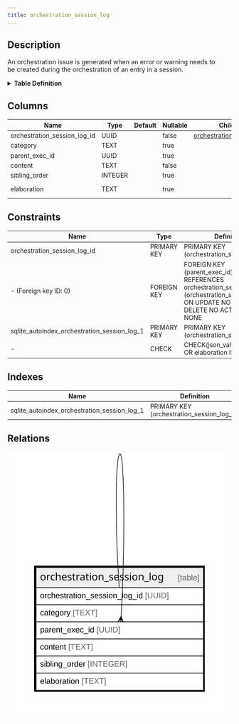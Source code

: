 ```yaml
---
title: orchestration_session_log
---
```


## Description

An orchestration issue is generated when an error or warning needs to\
be created during the orchestration of an entry in a session.

<details>
<summary><strong>Table Definition</strong></summary>

```sql
CREATE TABLE "orchestration_session_log" (
    "orchestration_session_log_id" UUID PRIMARY KEY NOT NULL,
    "category" TEXT,
    "parent_exec_id" UUID,
    "content" TEXT NOT NULL,
    "sibling_order" INTEGER,
    "elaboration" TEXT CHECK(json_valid(elaboration) OR elaboration IS NULL),
    FOREIGN KEY("parent_exec_id") REFERENCES "orchestration_session_log"("orchestration_session_log_id")
)
```

</details>

## Columns

| Name                         | Type    | Default | Nullable | Children                                                                                            | Parents                                                                                             | Comment                                                     |
| ---------------------------- | ------- | ------- | -------- | --------------------------------------------------------------------------------------------------- | --------------------------------------------------------------------------------------------------- | ----------------------------------------------------------- |
| orchestration_session_log_id | UUID    |         | false    | [orchestration_session_log](/docs/standard-library/rssd-schema/orchestration_session_log) |                                                                                                     | {"isSqlDomainZodDescrMeta":true,"isUuid":true}              |
| category                     | TEXT    |         | true     |                                                                                                     |                                                                                                     |                                                             |
| parent_exec_id               | UUID    |         | true     |                                                                                                     | [orchestration_session_log](/docs/standard-library/rssd-schema/orchestration_session_log) | {"isSqlDomainZodDescrMeta":true,"isUuid":true}              |
| content                      | TEXT    |         | false    |                                                                                                     |                                                                                                     |                                                             |
| sibling_order                | INTEGER |         | true     |                                                                                                     |                                                                                                     |                                                             |
| elaboration                  | TEXT    |         | true     |                                                                                                     |                                                                                                     | isse-specific attributes/properties in JSON ("custom data") |

## Constraints

| Name                                         | Type        | Definition                                                                                                                                          |
| -------------------------------------------- | ----------- | --------------------------------------------------------------------------------------------------------------------------------------------------- |
| orchestration_session_log_id                 | PRIMARY KEY | PRIMARY KEY (orchestration_session_log_id)                                                                                                          |
| - (Foreign key ID: 0)                        | FOREIGN KEY | FOREIGN KEY (parent_exec_id) REFERENCES orchestration_session_log (orchestration_session_log_id) ON UPDATE NO ACTION ON DELETE NO ACTION MATCH NONE |
| sqlite_autoindex_orchestration_session_log_1 | PRIMARY KEY | PRIMARY KEY (orchestration_session_log_id)                                                                                                          |
| -                                            | CHECK       | CHECK(json_valid(elaboration) OR elaboration IS NULL)                                                                                               |

## Indexes

| Name                                         | Definition                                 |
| -------------------------------------------- | ------------------------------------------ |
| sqlite_autoindex_orchestration_session_log_1 | PRIMARY KEY (orchestration_session_log_id) |

## Relations

![er](../../../../../assets/images/content/docs/standard-library/rssd-schema/orchestration_session_log.svg)

